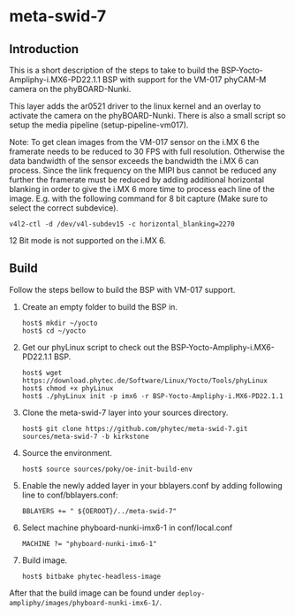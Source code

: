 meta-swid-7
===========

Introduction
------------

This is a short description of the steps to take to build the
BSP-Yocto-Ampliphy-i.MX6-PD22.1.1 BSP with support for the VM-017 phyCAM-M
camera on the phyBOARD-Nunki.

This layer adds the ar0521 driver to the linux kernel and an overlay to activate
the camera on the phyBOARD-Nunki. There is also a small script so setup the
media pipeline (setup-pipeline-vm017).


Note:
To get clean images from the VM-017 sensor on the i.MX 6 the framerate needs to
be reduced to 30 FPS with full resolution. Otherwise the data bandwidth of the
sensor exceeds the bandwidth the i.MX 6 can process. Since the link frequency on
the MIPI bus cannot be reduced any further the framerate must be reduced by
adding additional horizontal blanking in order to give the i.MX 6 more time to
process each line of the image. E.g. with the following command for 8 bit
capture (Make sure to select the correct subdevice).

```
v4l2-ctl -d /dev/v4l-subdev15 -c horizontal_blanking=2270
```

12 Bit mode is not supported on the i.MX 6.

Build
-----
Follow the steps bellow to build the BSP with VM-017 support.

1. Create an empty folder to build the BSP in.
   ```
   host$ mkdir ~/yocto
   host$ cd ~/yocto
   ```

2. Get our phyLinux script to check out the BSP-Yocto-Ampliphy-i.MX6-PD22.1.1 BSP.
   ```
   host$ wget https://download.phytec.de/Software/Linux/Yocto/Tools/phyLinux
   host$ chmod +x phyLinux
   host$ ./phyLinux init -p imx6 -r BSP-Yocto-Ampliphy-i.MX6-PD22.1.1
   ```

3. Clone the meta-swid-7 layer into your sources directory.
   ```
   host$ git clone https://github.com/phytec/meta-swid-7.git sources/meta-swid-7 -b kirkstone
   ```

4. Source the environment.
   ```
   host$ source sources/poky/oe-init-build-env
   ```

5. Enable the newly added layer in your bblayers.conf by adding following line
   to conf/bblayers.conf:
   ```
   BBLAYERS += " ${OEROOT}/../meta-swid-7"
   ```

6. Select machine phyboard-nunki-imx6-1 in conf/local.conf
   ```
   MACHINE ?= "phyboard-nunki-imx6-1"
   ```

7. Build image.
   ```
   host$ bitbake phytec-headless-image
   ```


After that the build image can be found under
`deploy-ampliphy/images/phyboard-nunki-imx6-1/`.
